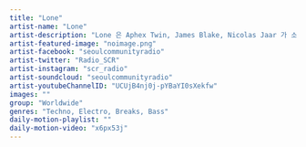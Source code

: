 ```yaml
---
title: "Lone"	
artist-name: "Lone"	
artist-description: "Lone 은 Aphex Twin, James Blake, Nicolas Jaar 가 소속되어있는 레이블 R&S 소속의 DJ/프로듀서다. 그의 음악은 Hip Hip, Bass, Breaks, Electronic, Techno 등 다양한 장르의 음악을 플레이하며 4/4 비트 위에 독특한 멜로디와 사운드를 얹는 것이 특징이다. 그는 트렌디한 언더그라운드 댄스 뮤직을 청중들에게 선보이며 전세계적으로 활동하고있다. "	
artist-featured-image: "noimage.png"	
artist-facebook: "seoulcommunityradio"	
artist-twitter: "Radio_SCR"	
artist-instagram: "scr_radio"	
artist-soundcloud: "seoulcommunityradio"	
artist-youtubeChannelID: "UCUjB4nj0j-pYBaYI0sXekfw"	
images: ""	
group: "Worldwide"	
genres: "Techno, Electro, Breaks, Bass"	
daily-motion-playlist: ""	
daily-motion-video: "x6px53j"		
---
```


